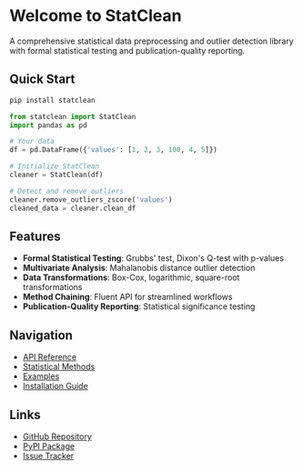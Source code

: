 # Welcome to StatClean

A comprehensive statistical data preprocessing and outlier detection library with formal statistical testing and publication-quality reporting.

## Quick Start

```python
pip install statclean
```

```python
from statclean import StatClean
import pandas as pd

# Your data
df = pd.DataFrame({'values': [1, 2, 3, 100, 4, 5]})

# Initialize StatClean
cleaner = StatClean(df)

# Detect and remove outliers
cleaner.remove_outliers_zscore('values')
cleaned_data = cleaner.clean_df
```

## Features

- **Formal Statistical Testing**: Grubbs' test, Dixon's Q-test with p-values
- **Multivariate Analysis**: Mahalanobis distance outlier detection
- **Data Transformations**: Box-Cox, logarithmic, square-root transformations
- **Method Chaining**: Fluent API for streamlined workflows
- **Publication-Quality Reporting**: Statistical significance testing

## Navigation

- [API Reference](api-reference.md)
- [Statistical Methods](statistical-methods.md)
- [Examples](examples.md)
- [Installation Guide](installation.md)

## Links

- [GitHub Repository](https://github.com/SubaashNair/StatClean)
- [PyPI Package](https://pypi.org/project/statclean/)
- [Issue Tracker](https://github.com/SubaashNair/StatClean/issues)
